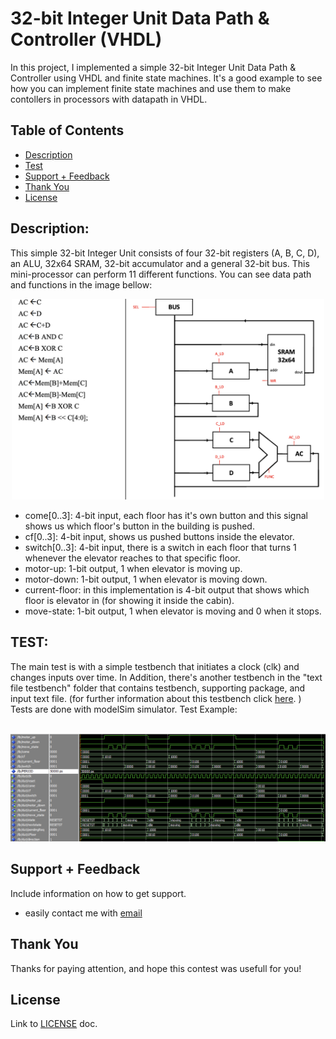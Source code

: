 # 32-bit Integer Unit Data Path & Controller (VHDL)
In this project, I implemented a simple 32-bit Integer Unit Data Path & Controller using VHDL and finite state machines. It's a good example to see how you can implement finite state machines and use them to make contollers in processors with datapath in VHDL. 

## Table of Contents
- [Description](#description)
- [Test](#test)
- [Support + Feedback](#support--feedback)
- [Thank You](#thank-you)
- [License](#license)

## Description:
This simple 32-bit Integer Unit consists of four 32-bit registers (A, B, C, D), an ALU, 32x64 SRAM, 32-bit accumulator and a general 32-bit bus. This mini-processor can perform 11 different functions. You can see data path and functions in the image bellow:
<p align="center">
<img src="https://github.com/mrezaamini/VHDL-MiniProcessor-DataPath/blob/main/datapath-functions.png" alt="datapath and functions" width="500" />
</p>


- come[0..3]: 4-bit input, each floor has it's own button and this signal shows us which floor's button in the building is pushed.
- cf[0..3]: 4-bit input, shows us pushed buttons inside the elevator.
- switch[0..3]: 4-bit input, there is a switch in each floor that turns 1 whenever the elevator reaches to that specific floor.
- motor-up: 1-bit output, 1 when elevator is moving up.
- motor-down: 1-bit output, 1 when elevator is moving down.
- current-floor: in this implementation is 4-bit output that shows which floor is elevator in (for showing it inside the cabin).
- move-state: 1-bit output, 1 when elevator is moving and 0 when it stops.

## TEST:
The main test is with a simple testbench that initiates a clock (clk) and changes inputs over time.
In Addition, there's another testbench in the "text file testbench" folder that contains testbench, supporting package, and input text file. (for further information about this testbench click [here](https://mrezaamini.github.io/Elevator-controller-FSM/). )
Tests are done with modelSim simulator. 
Test Example:
<br></br>
<p align="center">
<img src="https://github.com/mrezaamini/Elevator-controller-FSM/blob/main/assets/test.png" alt="test"/>
</p>

## Support + Feedback

Include information on how to get support.
- easily contact me with [email](aminiamini433@yahoo.fr)

## Thank You

Thanks for paying attention, and hope this contest was usefull for you!

## License
Link to [LICENSE](LICENSE) doc.